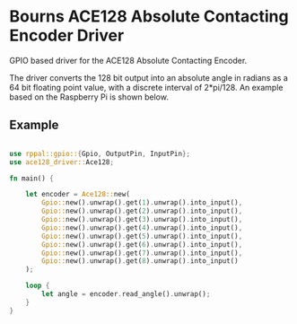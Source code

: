 # Bourns ACE128 Absolute Contacting Encoder Driver

GPIO based driver for the ACE128 Absolute Contacting Encoder.

The driver converts the 128 bit output into an absolute angle in radians as a 64 bit floating point value, with a discrete interval of 2*pi/128.
An example based on the Raspberry Pi is shown below.

## Example

```rust

use rppal::gpio::{Gpio, OutputPin, InputPin};
use ace128_driver::Ace128;

fn main() {

    let encoder = Ace128::new(
        Gpio::new().unwrap().get(1).unwrap().into_input(),
        Gpio::new().unwrap().get(2).unwrap().into_input(),
        Gpio::new().unwrap().get(3).unwrap().into_input(),
        Gpio::new().unwrap().get(4).unwrap().into_input(),
        Gpio::new().unwrap().get(5).unwrap().into_input(),
        Gpio::new().unwrap().get(6).unwrap().into_input(),
        Gpio::new().unwrap().get(7).unwrap().into_input(),
        Gpio::new().unwrap().get(8).unwrap().into_input()
    );

    loop {
        let angle = encoder.read_angle().unwrap();
    }
}
```

